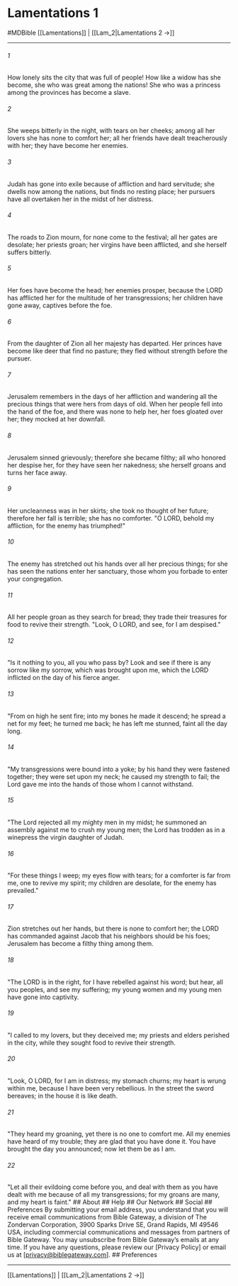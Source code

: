 # Lamentations 1
#MDBible
[[Lamentations]] | [[Lam_2|Lamentations 2 →]]

***


###### 1 
How lonely sits the city that was full of people! How like a widow has she become, she who was great among the nations! She who was a princess among the provinces has become a slave. 

###### 2 
She weeps bitterly in the night, with tears on her cheeks; among all her lovers she has none to comfort her; all her friends have dealt treacherously with her; they have become her enemies. 

###### 3 
Judah has gone into exile because of affliction and hard servitude; she dwells now among the nations, but finds no resting place; her pursuers have all overtaken her in the midst of her distress. 

###### 4 
The roads to Zion mourn, for none come to the festival; all her gates are desolate; her priests groan; her virgins have been afflicted, and she herself suffers bitterly. 

###### 5 
Her foes have become the head; her enemies prosper, because the LORD has afflicted her for the multitude of her transgressions; her children have gone away, captives before the foe. 

###### 6 
From the daughter of Zion all her majesty has departed. Her princes have become like deer that find no pasture; they fled without strength before the pursuer. 

###### 7 
Jerusalem remembers in the days of her affliction and wandering all the precious things that were hers from days of old. When her people fell into the hand of the foe, and there was none to help her, her foes gloated over her; they mocked at her downfall. 

###### 8 
Jerusalem sinned grievously; therefore she became filthy; all who honored her despise her, for they have seen her nakedness; she herself groans and turns her face away. 

###### 9 
Her uncleanness was in her skirts; she took no thought of her future; therefore her fall is terrible; she has no comforter. "O LORD, behold my affliction, for the enemy has triumphed!" 

###### 10 
The enemy has stretched out his hands over all her precious things; for she has seen the nations enter her sanctuary, those whom you forbade to enter your congregation. 

###### 11 
All her people groan as they search for bread; they trade their treasures for food to revive their strength. "Look, O LORD, and see, for I am despised." 

###### 12 
"Is it nothing to you, all you who pass by? Look and see if there is any sorrow like my sorrow, which was brought upon me, which the LORD inflicted on the day of his fierce anger. 

###### 13 
"From on high he sent fire; into my bones he made it descend; he spread a net for my feet; he turned me back; he has left me stunned, faint all the day long. 

###### 14 
"My transgressions were bound into a yoke; by his hand they were fastened together; they were set upon my neck; he caused my strength to fail; the Lord gave me into the hands of those whom I cannot withstand. 

###### 15 
"The Lord rejected all my mighty men in my midst; he summoned an assembly against me to crush my young men; the Lord has trodden as in a winepress the virgin daughter of Judah. 

###### 16 
"For these things I weep; my eyes flow with tears; for a comforter is far from me, one to revive my spirit; my children are desolate, for the enemy has prevailed." 

###### 17 
Zion stretches out her hands, but there is none to comfort her; the LORD has commanded against Jacob that his neighbors should be his foes; Jerusalem has become a filthy thing among them. 

###### 18 
"The LORD is in the right, for I have rebelled against his word; but hear, all you peoples, and see my suffering; my young women and my young men have gone into captivity. 

###### 19 
"I called to my lovers, but they deceived me; my priests and elders perished in the city, while they sought food to revive their strength. 

###### 20 
"Look, O LORD, for I am in distress; my stomach churns; my heart is wrung within me, because I have been very rebellious. In the street the sword bereaves; in the house it is like death. 

###### 21 
"They heard my groaning, yet there is no one to comfort me. All my enemies have heard of my trouble; they are glad that you have done it. You have brought the day you announced; now let them be as I am. 

###### 22 
"Let all their evildoing come before you, and deal with them as you have dealt with me because of all my transgressions; for my groans are many, and my heart is faint." ## About ## Help ## Our Network ## Social ## Preferences By submitting your email address, you understand that you will receive email communications from Bible Gateway, a division of The Zondervan Corporation, 3900 Sparks Drive SE, Grand Rapids, MI 49546 USA, including commercial communications and messages from partners of Bible Gateway. You may unsubscribe from Bible Gateway&rsquo;s emails at any time. If you have any questions, please review our [Privacy Policy] or email us at [privacy@biblegateway.com]. ## Preferences

***

[[Lamentations]] | [[Lam_2|Lamentations 2 →]]
